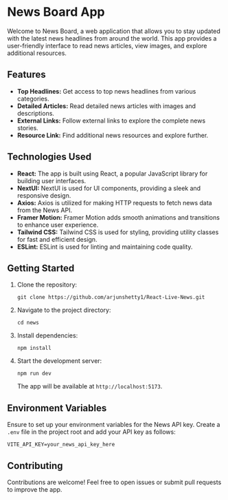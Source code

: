 # News Board App

Welcome to News Board, a web application that allows you to stay updated with the latest news headlines from around the world. This app provides a user-friendly interface to read news articles, view images, and explore additional resources.

## Features

- **Top Headlines:** Get access to top news headlines from various categories.
- **Detailed Articles:** Read detailed news articles with images and descriptions.
- **External Links:** Follow external links to explore the complete news stories.
- **Resource Link:** Find additional news resources and explore further.

## Technologies Used

- **React:** The app is built using React, a popular JavaScript library for building user interfaces.
- **NextUI:** NextUI is used for UI components, providing a sleek and responsive design.
- **Axios:** Axios is utilized for making HTTP requests to fetch news data from the News API.
- **Framer Motion:** Framer Motion adds smooth animations and transitions to enhance user experience.
- **Tailwind CSS:** Tailwind CSS is used for styling, providing utility classes for fast and efficient design.
- **ESLint:** ESLint is used for linting and maintaining code quality.

## Getting Started

1. Clone the repository:

   ```
   git clone https://github.com/arjunshetty1/React-Live-News.git
   ```

2. Navigate to the project directory:

   ```
   cd news
   ```

3. Install dependencies:

   ```
   npm install
   ```

4. Start the development server:

   ```
   npm run dev
   ```

   The app will be available at `http://localhost:5173`.

## Environment Variables

Ensure to set up your environment variables for the News API key. Create a `.env` file in the project root and add your API key as follows:

   ```
   VITE_API_KEY=your_news_api_key_here
   ```

## Contributing

Contributions are welcome! Feel free to open issues or submit pull requests to improve the app.
